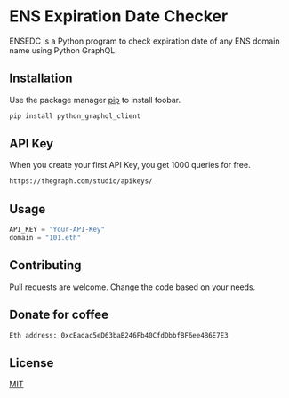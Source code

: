 # ENS Expiration Date Checker

ENSEDC is a Python program to check expiration date of any ENS domain name using Python GraphQL.

## Installation

Use the package manager [pip](https://pip.pypa.io/en/stable/) to install foobar.

```bash
pip install python_graphql_client
```

## API Key

When you create your first API Key, you get 1000 queries for free.

```bash
https://thegraph.com/studio/apikeys/
```

## Usage

```python
API_KEY = "Your-API-Key"
domain = "101.eth"
```

## Contributing
Pull requests are welcome. Change the code based on your needs.

## Donate for coffee
```bash
Eth address: 0xcEadac5eD63baB246Fb40CfdDbbfBF6ee4B6E7E3
```

## License
[MIT](https://choosealicense.com/licenses/mit/)
